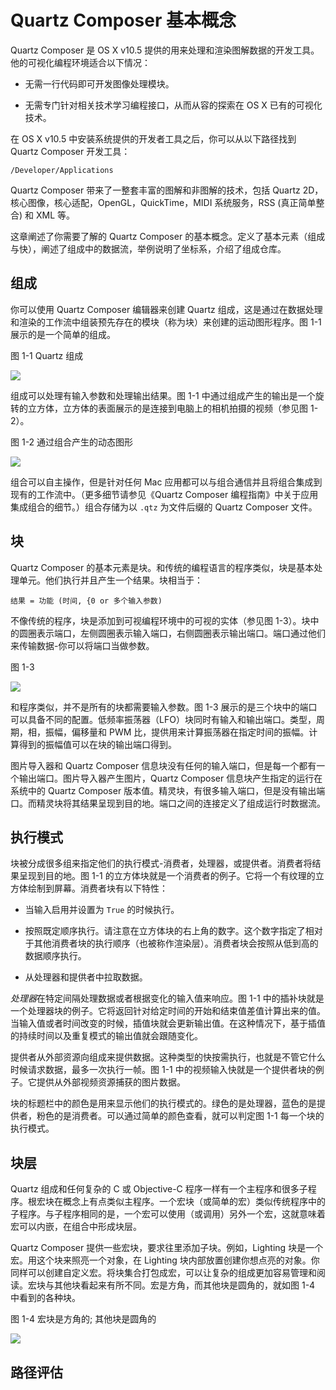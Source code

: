 # Quartz Composer 基本概念

Quartz Composer 是  OS X v10.5 提供的用来处理和渲染图解数据的开发工具。他的可视化编程环境适合以下情况：

+ 无需一行代码即可开发图像处理模块。

+ 无需专门针对相关技术学习编程接口，从而从容的探索在 OS X 已有的可视化技术。

在 OS X v10.5 中安装系统提供的开发者工具之后，你可以从以下路径找到 Quartz Composer 开发工具：

`/Developer/Applications`

Quartz Composer 带来了一整套丰富的图解和非图解的技术，包括 Quartz 2D，核心图像，核心适配，OpenGL，QuickTime，MIDI 系统服务，RSS (真正简单整合) 和 XML 等。

这章阐述了你需要了解的 Quartz Composer 的基本概念。定义了基本元素（组成与快），阐述了组成中的数据流，举例说明了坐标系，介绍了组成仓库。

## 组成

你可以使用 Quartz Composer 编辑器来创建 Quartz 组成，这是通过在数据处理和渲染的工作流中组装预先存在的模块（称为块）来创建的运动图形程序。图 1-1 展示的是一个简单的组成。

图 1-1 Quartz 组成

![](https://developer.apple.com/library/content/documentation/GraphicsImaging/Conceptual/QuartzComposerUserGuide/art/patch_title_colors.jpg)



组成可以处理有输入参数和处理输出结果。图 1-1 中通过组成产生的输出是一个旋转的立方体，立方体的表面展示的是连接到电脑上的相机拍摄的视频（参见图 1-2）。


图 1-2 通过组合产生的动态图形

![](https://developer.apple.com/library/content/documentation/GraphicsImaging/Conceptual/QuartzComposerUserGuide/art/live_video.jpg)

组合可以自主操作，但是针对任何 Mac 应用都可以与组合通信并且将组合集成到现有的工作流中。（更多细节请参见《Quartz Composer 编程指南》中关于应用集成组合的细节。）组合存储为以 `.qtz` 为文件后缀的  Quartz Composer 文件。

## 块

Quartz Composer 的基本元素是块。和传统的编程语言的程序类似，块是基本处理单元。他们执行并且产生一个结果。块相当于：

`结果 = 功能 (时间, {0 or 多个输入参数)`

不像传统的程序，块是添加到可视编程环境中的可视的实体（参见图 1-3）。块中的圆圈表示端口，左侧圆圈表示输入端口，右侧圆圈表示输出端口。端口通过他们来传输数据-你可以将端口当做参数。

图 1-3

![](https://developer.apple.com/library/content/documentation/GraphicsImaging/Conceptual/QuartzComposerUserGuide/art/sample_patches.jpg)

和程序类似，并不是所有的块都需要输入参数。图 1-3 展示的是三个块中的端口可以具备不同的配置。低频率振荡器（LFO）块同时有输入和输出端口。类型，周期，相，振幅，偏移量和 PWM 比，提供用来计算振荡器在指定时间的振幅。计算得到的振幅值可以在块的输出端口得到。

图片导入器和 Quartz Composer 信息块没有任何的输入端口，但是每一个都有一个输出端口。图片导入器产生图片，Quartz Composer 信息块产生指定的运行在系统中的 Quartz Composer 版本值。精灵块，有很多输入端口，但是没有输出端口。而精灵块将其结果呈现到目的地。端口之间的连接定义了组成运行时数据流。

## 执行模式

块被分成很多组来指定他们的执行模式-消费者，处理器，或提供者。消费者将结果呈现到目的地。图 1-1 的立方体块就是一个消费者的例子。它将一个有纹理的立方体绘制到屏幕。消费者块有以下特性：

+ 当输入启用并设置为 `True` 的时候执行。

+ 按照既定顺序执行。请注意在立方体块的右上角的数字。这个数字指定了相对于其他消费者块的执行顺序（也被称作渲染层）。消费者块会按照从低到高的数据顺序执行。

+ 从处理器和提供者中拉取数据。

*处理器*在特定间隔处理数据或者根据变化的输入值来响应。图 1-1 中的插补块就是一个处理器块的例子。它将返回针对给定时间的开始和结束值差值计算出来的值。当输入值或者时间改变的时候，插值块就会更新输出值。在这种情况下，基于插值的持续时间以及重复模式的输出值就会跟随变化。

提供者从外部资源向组成来提供数据。这种类型的快按需执行，也就是不管它什么时候请求数据，最多一次执行一帧。图 1-1 中的视频输入快就是一个提供者块的例子。它提供从外部视频资源捕获的图片数据。

块的标题栏中的颜色是用来显示他们的执行模式的。绿色的是处理器，蓝色的是提供者，粉色的是消费者。可以通过简单的颜色查看，就可以判定图 1-1 每一个块的执行模式。

## 块层

Quartz 组成和任何复杂的 C 或 Objective-C 程序一样有一个主程序和很多子程序。根宏块在概念上有点类似主程序。一个宏块（或简单的宏）类似传统程序中的子程序。与子程序相同的是，一个宏可以使用（或调用）另外一个宏，这就意味着宏可以内嵌，在组合中形成块层。

Quartz Composer 提供一些宏块，要求往里添加子块。例如，Lighting 块是一个宏。用这个块来照亮一个对象，在 Lighting 块内部放置创建你想点亮的对象。你同样可以创建自定义宏。将块集合打包成宏，可以让复杂的组成更加容易管理和阅读。宏块与其他块看起来有所不同。宏是方角，而其他块是圆角的，就如图 1-4 中看到的各种块。

图 1-4  宏块是方角的; 其他块是圆角的

![](https://developer.apple.com/library/content/documentation/GraphicsImaging/Conceptual/QuartzComposerUserGuide/art/macro_squared.jpg)

## 路径评估











